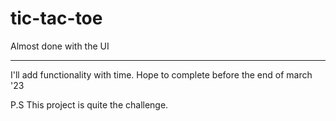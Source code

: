 # tic-tac-toe


Almost done with the UI

---

I'll add functionality with time. Hope to complete before the end of march '23

P.S This project is quite the challenge. 